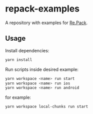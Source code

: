 # repack-examples

A repository with examples for [Re.Pack](https://github.com/callstack/repack).

## Usage

Install dependencies:

```bash
yarn install
```

Run scripts inside desired example:

```bash
yarn workspace <name> run start
yarn workspace <name> run ios
yarn workspace <name> run android
```

for example:

```bash
yarn workspace local-chunks run start
```
